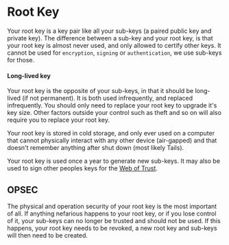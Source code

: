 # Root Key

Your root key is a key pair like all your sub-keys (a paired public key and private key). The difference between a sub-key and your root key, is that your root key is almost never used, and only allowed to certify other keys. It cannot be used for `encryption`, `signing` or `authentication`, we use sub-keys for those.

#### Long-lived key

Your root key is the opposite of your sub-keys, in that it should be long-lived (if not permanent). It is both used infrequently, and replaced infrequently. You should only need to replace your root key to upgrade it's key size. Other factors outside your control such as theft and so on will also require you to replace your root key.

Your root key is stored in cold storage, and only ever used on a computer that cannot physically interact with any other device (air-gapped) and that doesn't remember anything after shut down (most likely Tails).

Your root key is used once a year to generate new sub-keys. It may also be used to sign other peoples keys for the [Web of Trust](https://en.wikipedia.org/wiki/Web_of_trust).

## OPSEC

The physical and operation security of your root key is the most important of all. If anything nefarious happens to your root key, or if you lose control of it, your sub-keys can no longer be trusted and should not be used. If this happens, your root key needs to be revoked, a new root key and sub-keys will then need to be created.